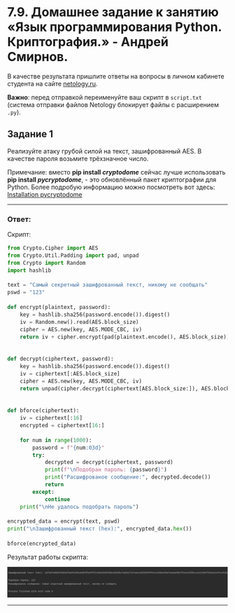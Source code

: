 # 7.9. Домашнее задание к занятию «Язык программирования Python. Криптография.» - Андрей Смирнов.

В качестве результата пришлите ответы на вопросы в личном кабинете студента на сайте [netology.ru](https://netology.ru/).

**Важно**: перед отправкой переименуйте ваш скрипт в `script.txt` (система отправки файлов Netology блокирует файлы с расширением `.py`).



## Задание 1

Реализуйте атаку грубой силой на текст, зашифрованный AES. В качестве пароля возьмите трёхзначное число.


Примечание: вместо **pip install *cryptodome*** сейчас лучше использовать **pip install *pycryptodome***, - это обновлённый пакет криптографии для Python. Более подробую информацию можно посмотреть вот здесь: [Installation pycryptodome](https://pycryptodome.readthedocs.io/en/latest/src/installation.html?highlight=Cryptodome#compiling-in-linux-ubuntu)


----


### Ответ:

Скрипт:

```python
from Crypto.Cipher import AES
from Crypto.Util.Padding import pad, unpad
from Crypto import Random
import hashlib

text = "Самый секретный зашифрованный текст, никому не сообщать"
pswd = "123"

def encrypt(plaintext, password):
    key = hashlib.sha256(password.encode()).digest()
    iv = Random.new().read(AES.block_size)
    cipher = AES.new(key, AES.MODE_CBC, iv)
    return iv + cipher.encrypt(pad(plaintext.encode(), AES.block_size))


def decrypt(ciphertext, password):
    key = hashlib.sha256(password.encode()).digest()
    iv = ciphertext[:AES.block_size]
    cipher = AES.new(key, AES.MODE_CBC, iv)
    return unpad(cipher.decrypt(ciphertext[AES.block_size:]), AES.block_size)


def bforce(ciphertext):
    iv = ciphertext[:16]
    encrypted = ciphertext[16:]

    for num in range(1000):
        password = f"{num:03d}"
        try:
            decrypted = decrypt(ciphertext, password)
            print(f"\nПодобран пароль: {password}")
            print("Расшифрованое сообщение:", decrypted.decode())
            return
        except:
            continue
    print("\nНе удалось подобрать пароль")

encrypted_data = encrypt(text, pswd)
print("\nЗашифрованный текст (hex):", encrypted_data.hex())

bforce(encrypted_data)
```

Результат работы скрипта:

![sshot7-9_1](img/7_9-1.jpg)



----